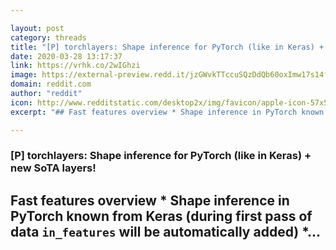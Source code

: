 ```yaml
---

layout: post
category: threads
title: "[P] torchlayers: Shape inference for PyTorch (like in Keras) + new SoTA layers!"
date: 2020-03-28 13:17:37
link: https://vrhk.co/2wIGhzi
image: https://external-preview.redd.it/jzGWvkTTccuSQzDdQb60oxImw17s14f940b7f9LcfpY.jpg?width=400&height=209.42408377&auto=webp&crop=400:209.42408377,smart&s=14f05576966ef66d1c150d235254466ea22d4f92
domain: reddit.com
author: "reddit"
icon: http://www.redditstatic.com/desktop2x/img/favicon/apple-icon-57x57.png
excerpt: "## Fast features overview * Shape inference in PyTorch known from Keras (during first pass of data `in_features` will be automatically added) *..."

---
```


### [P] torchlayers: Shape inference for PyTorch (like in Keras) + new SoTA layers!

## Fast features overview * Shape inference in PyTorch known from Keras (during first pass of data `in_features` will be automatically added) *...